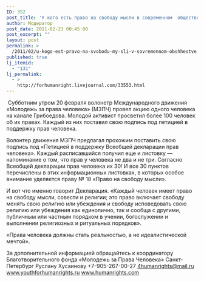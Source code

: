 ```yaml
---
ID: 352
post_title: 'У кого есть право на свободу мысли в современном  обществе?'
author: Модератор
post_date: 2011-02-23 00:45:00
post_excerpt: ""
layout: post
permalink: >
  /2011/02/u-kogo-est-pravo-na-svobodu-my-sli-v-sovremennom-obshhestve.html
published: true
lj_itemid:
  - "131"
lj_permalink:
  - >
    http://forhumanright.livejournal.com/33553.html
---
```

&nbsp;Субботним утром 20 февраля волонетр Международного движения &laquo;Молодежь за права человека&raquo; (МЗПЧ) провел акцию одного человека на канале Грибоедова. Молодой активист просветил более 100 человек об их правах. Каждый из них поставил свою подпись под петицией в поддержку прав человека.

Волонтер движения МЗПЧ предлагал прохожим поставить свою подпись под &laquo;Петицией в поддержку Всеобщей декларации прав человека&raquo;. Каждый расписавшийся получил еще и листовку &mdash; напоминание о том, что прав у человека не два и не три. Согласно Всеобщей декларации прав человека их 30! И все 30 пунктов перечислены в этих информационных листовках, в которых особое внимание уделяется праву № 18 &laquo;Право на свободу мысли&raquo;.

И вот что именно говорит Декларация.
&laquo;Каждый человек имеет право на свободу мысли, совести и религии; это право включает свободу менять свою религию или убеждения и свободу исповедовать свою религию или убеждения как единолично, так и сообща с другими, публичным или частным порядком в учении, богослужении и выполнении религиозных и ритуальных порядков&raquo;.

&laquo;Права человека должны стать реальностью, а не идеалистической мечтой&raquo;.

За дополнительной информацией обращайтесь к координатору
Благотворительного фонда &laquo;Молодежь за Права Человека&raquo; Санкт-Петербург
Руслану Хусаинову
+7-905-267-00-27
4humanrights@mail.ru
www.youthforhumanrights.ru
www.humanrights.com
